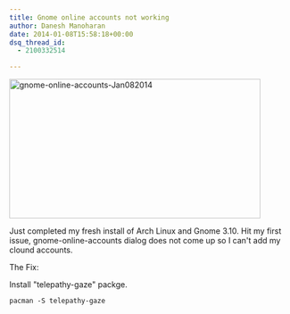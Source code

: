 ```yaml
---
title: Gnome online accounts not working
author: Danesh Manoharan
date: 2014-01-08T15:58:18+00:00
dsq_thread_id:
  - 2100332514

---
```

<a href="/posts/gnome-online-accounts-working/gnome-online-accounts-jan082014/" rel="attachment wp-att-3407"><img loading="lazy" class="alignnone size-medium wp-image-3407" alt="gnome-online-accounts-Jan082014" src="/wp-content/uploads/2014/01/gnome-online-accounts-Jan082014-450x250.jpg" width="450" height="250" srcset="/wp-content/uploads/2014/01/gnome-online-accounts-Jan082014-450x250.jpg 450w, /wp-content/uploads/2014/01/gnome-online-accounts-Jan082014.jpg 615w" sizes="(max-width: 450px) 100vw, 450px" /></a>

Just completed my fresh install of Arch Linux and Gnome 3.10. Hit my first issue, gnome-online-accounts dialog does not come up so I can't add my clound accounts.

The Fix:

Install "telepathy-gaze" packge.

`pacman -S telepathy-gaze`
